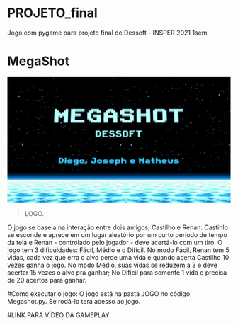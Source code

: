 # PROJETO_final
Jogo com pygame para projeto final de Dessoft - INSPER 2021 1sem

# MegaShot
![alt text](https://github.com/josephkneto/referencia/blob/master/logo.megashot.png)
> LOGO.



O jogo se baseia na interação entre dois amigos, Castilho e Renan: Castihlo se esconde e aprece em um lugar aleatório por um curto período de tempo da tela e Renan - controlado pelo jogador - deve acertá-lo com um tiro. O jogo tem 3 dificuldades: Fácil, Médio e o Difícil. No modo Fácil, Renan tem 5 vidas, cada vez que erra o alvo perde uma vida e quando acerta Castilho 10 vezes ganha o jogo. No modo Médio, suas vidas se reduzem a 3 e deve acertar 15 vezes o alvo pra ganhar; No Difícil para somente 1 vida e precisa de 20 acertos para ganhar.

#Como executar o jogo:
O jogo está na pasta JOGO no código Megashot.py. Se rodá-lo terá acesso ao jogo.


#LINK PARA VÍDEO DA GAMEPLAY
